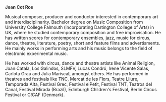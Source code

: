 **Joan Cot Ros**

Musical composer, producer and conductor interested in contemporary art and interdisciplinarity. Bachelor degree on Music Composition from University College Falmouth (incorporating Dartington College of Arts) in UK, where he studied contemporary composition and free improvisation. He has written scores for contemporary ensembles, jazz, music for circus, dance, theatre, literature, poetry, short and feature films and advertisments. He mainly works in performing arts and his music belongs to the field of electronic experimental music. 

He has worked with circus, dance and theatre artists like Animal Religion, Joan Català, Los Galindos, SLMFV, Lucas Condró, Irene Vicente Salas, Carlota Grau and Julia Mariscal, amongst others. He has performed in theatres and festivals like TNC, Mercat de les Flors, Teatre Lliure, Temporada Alta, Festival Grec, Festival elPetit, Festival TNT, Teatros del Canal, Festival Mirada (Brazil), Edinburgh Children's Festival, Berlin Circus Festival or C!CAF (Denmark).
